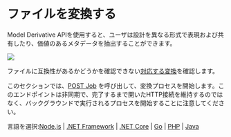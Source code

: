 # ファイルを変換する

Model Derivative APIを使用すると、ユーザは設計を異なる形式で表現および共有したり、価値のあるメタデータを抽出することができます。

![](/_media/forge/md_diagram.png)

ファイルに互換性があるかどうかを確認できない[対応する変換](https://forge.autodesk.com/en/docs/model-derivative/v2/developers_guide/supported-translations/)を確認します。

このセクションでは、[POST Job](https://forge.autodesk.com/en/docs/model-derivative/v2/reference/http/job-POST/) を呼び出して、変換プロセスを開始します。このエンドポイントは非同期で、完了するまで開いたHTTP接続を維持するのではなく、バックグラウンドで実行されるプロセスを開始することに注意してください。

言語を選択:[Node.js](modelderivative/translate/nodejs) | [.NET Framework](modelderivative/translate/net) | [.NET Core](modelderivative/translate/netcore) | [Go](modelderivative/translate/go) | [PHP](modelderivative/translate/php) | [Java](modelderivative/translate/java)

